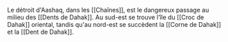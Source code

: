 Le détroit d'Aashaq, dans les [[Chaînes]], est le dangereux passage au milieu des [[Dents de Dahak]].
Au sud-est se trouve l’île du [[Croc de Dahak]] oriental, tandis qu'au nord-est se succèdent la [[Corne de Dahak]] et la [[Dent de Dahak]].